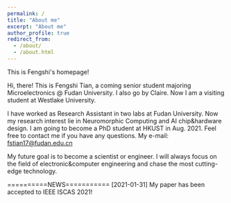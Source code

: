 ```yaml
---
permalink: /
title: "About me"
excerpt: "About me"
author_profile: true
redirect_from: 
  - /about/
  - /about.html
---
```


This is Fengshi's homepage!

Hi, there! This is Fengshi Tian, a coming senior student majoring Microelectronics @ Fudan University. I also go by Claire. Now I am a visiting student at Westlake University.

I have worked as Research Assistant in two labs at Fudan University. Now my research interest lie in Neuromorphic Computing and AI chip&hardware design. I am going to become a PhD student at HKUST in Aug. 2021. Feel free to contact me if you have any questions. My e-mail: fstian17@fudan.edu.cn

My future goal is to become a scientist or engineer. I will always focus on the field of electronic&computer engineering and chase the most cutting-edge technology. 


==========NEWS===========
[2021-01-31] My paper has been accepted to IEEE ISCAS 2021!
